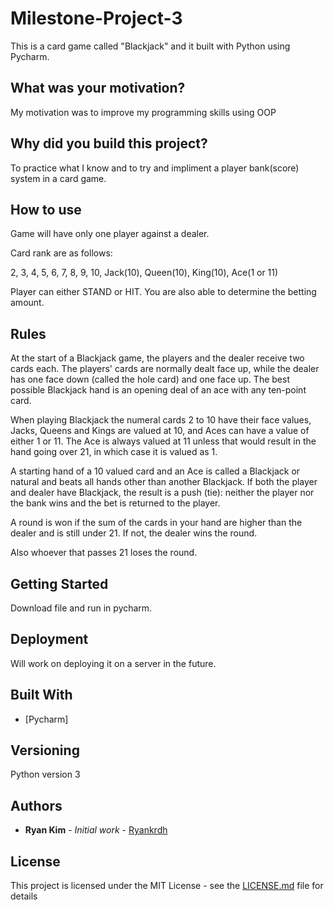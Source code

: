 # Milestone-Project-3
This is a card game called "Blackjack" and it built with Python using Pycharm.

## What was your motivation?

My motivation was to improve my programming skills using OOP

## Why did you build this project?

To practice what I know and to try and impliment a player bank(score) system in a card game.

## How to use

Game will have only one player against a dealer.

Card rank are as follows:

2, 3, 4, 5, 6, 7, 8, 9, 10, Jack(10), Queen(10), King(10), Ace(1 or 11)

Player can either STAND or HIT. You are also able to determine the betting amount.

## Rules

At the start of a Blackjack game, the players and the dealer receive two cards each. The players' cards are normally dealt face up, while the dealer has one face down (called the hole card) and one face up. The best possible Blackjack hand is an opening deal of an ace with any ten-point card.

When playing Blackjack the numeral cards 2 to 10 have their face values, Jacks, Queens and Kings are valued at 10, and Aces can have a value of either 1 or 11. The Ace is always valued at 11 unless that would result in the hand going over 21, in which case it is valued as 1.

A starting hand of a 10 valued card and an Ace is called a Blackjack or natural and beats all hands other than another Blackjack. If both the player and dealer have Blackjack, the result is a push (tie): neither the player nor the bank wins and the bet is returned to the player.

A round is won if the sum of the cards in your hand are higher than the dealer and is still under 21. If not, the dealer wins the round. 

Also whoever that passes 21 loses the round. 

## Getting Started

Download file and run in pycharm.

## Deployment

Will work on deploying it on a server in the future.

## Built With

* [Pycharm]

## Versioning

Python version 3

## Authors

* **Ryan Kim** - *Initial work* - [Ryankrdh](https://github.com/ryankrdh)

## License

This project is licensed under the MIT License - see the [LICENSE.md](LICENSE.md) file for details


